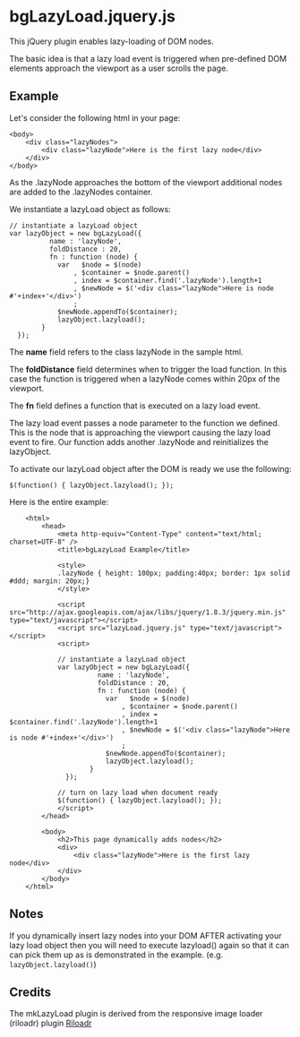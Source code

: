 # bgLazyLoad.jquery.js

This jQuery plugin enables lazy-loading of DOM nodes.

The basic idea is that a lazy load event is triggered when pre-defined DOM elements approach the viewport as a user scrolls the page.

## Example

Let's consider the following html in your page:

	<body>
		<div class="lazyNodes">
			<div class="lazyNode">Here is the first lazy node</div>
		</div>
	</body>
	
As the .lazyNode approaches the bottom of the viewport additional nodes are added to the .lazyNodes container.
	 
We instantiate a lazyLoad object as follows:

    // instantiate a lazyLoad object
    var lazyObject = new bgLazyLoad({
              name : 'lazyNode',
              foldDistance : 20,
              fn : function (node) {  
                var   $node = $(node)
					, $container = $node.parent()
					, index = $container.find('.lazyNode').length+1
					, $newNode = $('<div class="lazyNode">Here is node #'+index+'</div>')
					;
				$newNode.appendTo($container);
				lazyObject.lazyload();
            }
      });
  
The **name** field refers to the class lazyNode in the sample html.

The **foldDistance** field determines when to trigger the load function.  In this case the function is triggered when a lazyNode comes within 20px of the viewport.

The **fn** field defines a function that is executed on a lazy load event.

The lazy load event passes a node parameter to the function we defined.  This is the node that is approaching the viewport causing the lazy load event to fire.  Our function adds another .lazyNode and reinitializes the lazyObject.

To activate our lazyLoad object after the DOM is ready we use the following:

	$(function() { lazyObject.lazyload(); });
	
Here is the entire example:

```
	<html>
		<head>
			<meta http-equiv="Content-Type" content="text/html; charset=UTF-8" />
			<title>bgLazyLoad Example</title>
		
			<style>
			.lazyNode { height: 100px; padding:40px; border: 1px solid #ddd; margin: 20px;}
			</style>
		
			<script src="http://ajax.googleapis.com/ajax/libs/jquery/1.8.3/jquery.min.js" type="text/javascript"></script>
			<script src="lazyLoad.jquery.js" type="text/javascript"></script>
			<script>
			
			// instantiate a lazyLoad object
			var lazyObject = new bgLazyLoad({
					  name : 'lazyNode',
					  foldDistance : 20,
					  fn : function (node) {  
						var   $node = $(node)
							, $container = $node.parent()
							, index = $container.find('.lazyNode').length+1
							, $newNode = $('<div class="lazyNode">Here is node #'+index+'</div>')
							;
						$newNode.appendTo($container);
						lazyObject.lazyload();
					}
			  });
			
			// turn on lazy load when document ready
			$(function() { lazyObject.lazyload(); });
			</script>
		</head>
		
		<body>
			<h2>This page dynamically adds nodes</h2>
			<div>
				<div class="lazyNode">Here is the first lazy node</div>
			</div>
		</body>
	</html>
```

## Notes

If you dynamically insert lazy nodes into your DOM AFTER activating your lazy load object then you will need to execute lazyload() again so that it can can pick them up as is demonstrated in the example.  (e.g. `lazyObject.lazyload()`)

## Credits
The mkLazyLoad plugin is derived from the responsive image loader (riloadr) plugin [Riloadr](https://github.com/tubalmartin/riloadr#readme)
